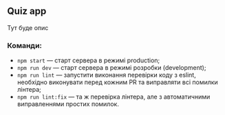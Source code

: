 ## Quiz app

Тут буде опис

### Команди:

-   `npm start` &mdash; старт сервера в режимі production;
-   `npm run dev` &mdash; старт сервера в режимі розробки (development);
-   `npm run lint` &mdash; запустити виконання перевірки коду з eslint, необхідно виконувати перед кожним PR та виправляти всі помилки лінтера;
-   `npm run lint:fix` &mdash; та ж перевірка лінтера, але з автоматичними виправленнями простих помилок.
